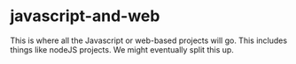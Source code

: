 # javascript-and-web
This is where all the Javascript or web-based projects will go. This includes things like nodeJS projects. We might eventually split this up.
